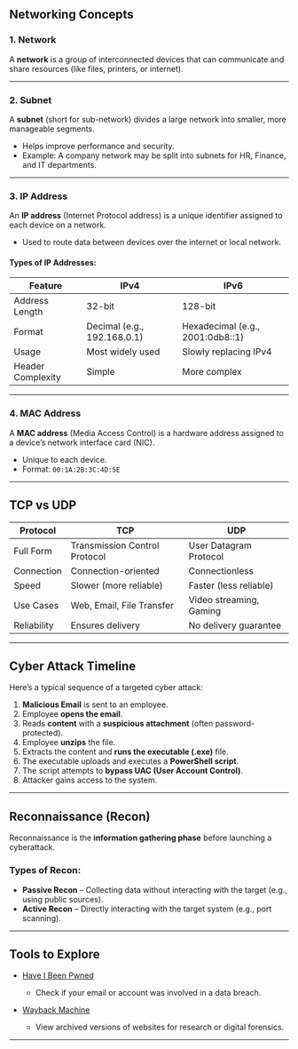 
## Networking Concepts

### 1. Network
A **network** is a group of interconnected devices that can communicate and share resources (like files, printers, or internet).

---

### 2. Subnet
A **subnet** (short for sub-network) divides a large network into smaller, more manageable segments.  
- Helps improve performance and security.  
- Example: A company network may be split into subnets for HR, Finance, and IT departments.

---

### 3. IP Address
An **IP address** (Internet Protocol address) is a unique identifier assigned to each device on a network.  
- Used to route data between devices over the internet or local network.

#### Types of IP Addresses:

| Feature            | IPv4                          | IPv6                                  |
|--------------------|-------------------------------|----------------------------------------|
| Address Length     | 32-bit                        | 128-bit                                |
| Format             | Decimal (e.g., 192.168.0.1)   | Hexadecimal (e.g., 2001:0db8::1)       |
| Usage              | Most widely used              | Slowly replacing IPv4                  |
| Header Complexity  | Simple                        | More complex                           |


---

### 4. MAC Address
A **MAC address** (Media Access Control) is a hardware address assigned to a device’s network interface card (NIC).  
- Unique to each device.  
- Format: `00:1A:2B:3C:4D:5E`

---

## TCP vs UDP

| Protocol | TCP                          | UDP                         |
|----------|------------------------------|-----------------------------|
| Full Form | Transmission Control Protocol | User Datagram Protocol     |
| Connection | Connection-oriented          | Connectionless             |
| Speed | Slower (more reliable)         | Faster (less reliable)     |
| Use Cases | Web, Email, File Transfer   | Video streaming, Gaming    |
| Reliability | Ensures delivery            | No delivery guarantee      |

---

## Cyber Attack Timeline

Here’s a typical sequence of a targeted cyber attack:

1. **Malicious Email** is sent to an employee.
2. Employee **opens the email**.
3. Reads **content** with a **suspicious attachment** (often password-protected).
4. Employee **unzips** the file.
5. Extracts the content and **runs the executable (.exe)** file.
6. The executable uploads and executes a **PowerShell script**.
7. The script attempts to **bypass UAC (User Account Control)**.
8. Attacker gains access to the system.

---

## Reconnaissance (Recon)

Reconnaissance is the **information gathering phase** before launching a cyberattack.

### Types of Recon:
- **Passive Recon** – Collecting data without interacting with the target (e.g., using public sources).
- **Active Recon** – Directly interacting with the target system (e.g., port scanning).

---


## Tools to Explore

- [Have I Been Pwned](https://haveibeenpwned.com)  
  - Check if your email or account was involved in a data breach.
  
- [Wayback Machine](https://archive.org/web)  
  - View archived versions of websites for research or digital forensics.

---

